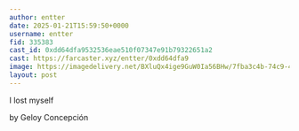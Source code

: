 ```yaml
---
author: entter
date: 2025-01-21T15:59:50+0000
username: entter
fid: 335383
cast_id: 0xdd64dfa9532536eae510f07347e91b79322651a2
cast: https://farcaster.xyz/entter/0xdd64dfa9
image: https://imagedelivery.net/BXluQx4ige9GuW0Ia56BHw/7fba3c4b-74c9-4276-df0b-91779b437900/original
layout: post
---
```


I lost myself

by Geloy Concepción

<img src='https://imagedelivery.net/BXluQx4ige9GuW0Ia56BHw/7fba3c4b-74c9-4276-df0b-91779b437900/original' alt='' referrerpolicy='no-referrer'/>
